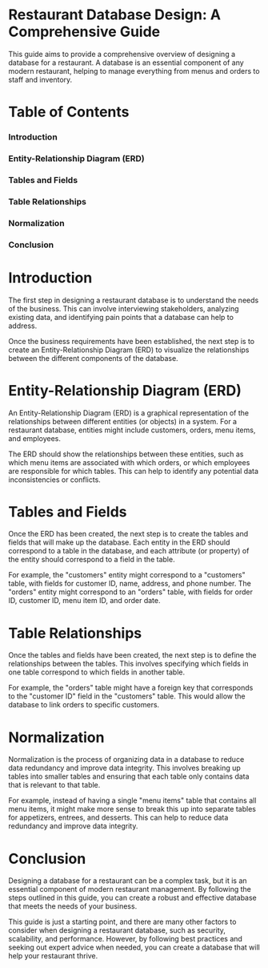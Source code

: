 # Restaurant Database Design: A Comprehensive Guide
This guide aims to provide a comprehensive overview of designing a database for a restaurant. A database is an essential component of any modern restaurant, helping to manage everything from menus and orders to staff and inventory.

# Table of Contents
### Introduction
### Entity-Relationship Diagram (ERD)
### Tables and Fields
### Table Relationships
### Normalization
### Conclusion

# Introduction
The first step in designing a restaurant database is to understand the needs of the business. This can involve interviewing stakeholders, analyzing existing data, and identifying pain points that a database can help to address.

Once the business requirements have been established, the next step is to create an Entity-Relationship Diagram (ERD) to visualize the relationships between the different components of the database.

# Entity-Relationship Diagram (ERD)
An Entity-Relationship Diagram (ERD) is a graphical representation of the relationships between different entities (or objects) in a system. For a restaurant database, entities might include customers, orders, menu items, and employees.

The ERD should show the relationships between these entities, such as which menu items are associated with which orders, or which employees are responsible for which tables. This can help to identify any potential data inconsistencies or conflicts.

# Tables and Fields
Once the ERD has been created, the next step is to create the tables and fields that will make up the database. Each entity in the ERD should correspond to a table in the database, and each attribute (or property) of the entity should correspond to a field in the table.

For example, the "customers" entity might correspond to a "customers" table, with fields for customer ID, name, address, and phone number. The "orders" entity might correspond to an "orders" table, with fields for order ID, customer ID, menu item ID, and order date.

# Table Relationships
Once the tables and fields have been created, the next step is to define the relationships between the tables. This involves specifying which fields in one table correspond to which fields in another table.

For example, the "orders" table might have a foreign key that corresponds to the "customer ID" field in the "customers" table. This would allow the database to link orders to specific customers.

# Normalization
Normalization is the process of organizing data in a database to reduce data redundancy and improve data integrity. This involves breaking up tables into smaller tables and ensuring that each table only contains data that is relevant to that table.

For example, instead of having a single "menu items" table that contains all menu items, it might make more sense to break this up into separate tables for appetizers, entrees, and desserts. This can help to reduce data redundancy and improve data integrity.

# Conclusion
Designing a database for a restaurant can be a complex task, but it is an essential component of modern restaurant management. By following the steps outlined in this guide, you can create a robust and effective database that meets the needs of your business.

This guide is just a starting point, and there are many other factors to consider when designing a restaurant database, such as security, scalability, and performance. However, by following best practices and seeking out expert advice when needed, you can create a database that will help your restaurant thrive.
